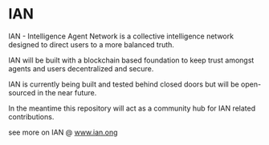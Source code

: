 # IAN 

IAN - Intelligence Agent Network is a collective intelligence network designed to direct users to a more balanced truth.


IAN will be built with a blockchain based foundation to keep trust amongst agents and users decentralized and secure.


IAN is currently being built and tested behind closed doors but will be open-sourced in the near future.


In the meantime this repository will act as a community hub for IAN related contributions.


see more on IAN @ www.ian.ong 
